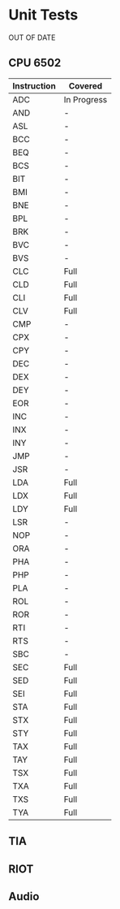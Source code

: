# Unit Tests

OUT OF DATE

## CPU 6502
|Instruction|Covered|
|---|---|
|ADC|In Progress|
|AND|-|
|ASL|-|
|BCC|-|
|BEQ|-|
|BCS|-|
|BIT|-|
|BMI|-|
|BNE|-|
|BPL|-|
|BRK|-|
|BVC|-|
|BVS|-|
|CLC|Full|
|CLD|Full|
|CLI|Full|
|CLV|Full|
|CMP|-|
|CPX|-|
|CPY|-|
|DEC|-|
|DEX|-|
|DEY|-|
|EOR|-|
|INC|-|
|INX|-|
|INY|-|
|JMP|-|
|JSR|-|
|LDA|Full|
|LDX|Full|
|LDY|Full|
|LSR|-|
|NOP|-|
|ORA|-|
|PHA|-|
|PHP|-|
|PLA|-|
|ROL|-|
|ROR|-|
|RTI|-|
|RTS|-|
|SBC|-|
|SEC|Full|
|SED|Full|
|SEI|Full|
|STA|Full|
|STX|Full|
|STY|Full|
|TAX|Full|
|TAY|Full|
|TSX|Full|
|TXA|Full|
|TXS|Full|
|TYA|Full|

## TIA

## RIOT

## Audio
